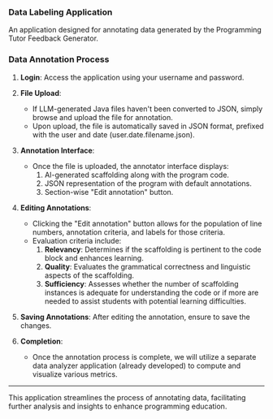 ### Data Labeling Application

An application designed for annotating data generated by the Programming Tutor Feedback Generator.

### Data Annotation Process

1. **Login**: Access the application using your username and password.

2. **File Upload**:
   - If LLM-generated Java files haven't been converted to JSON, simply browse and upload the file for annotation.
   - Upon upload, the file is automatically saved in JSON format, prefixed with the user and date (user.date.filename.json).

3. **Annotation Interface**:
   - Once the file is uploaded, the annotator interface displays:
     1. AI-generated scaffolding along with the program code.
     2. JSON representation of the program with default annotations.
     3. Section-wise "Edit annotation" button.

4. **Editing Annotations**:
   - Clicking the "Edit annotation" button allows for the population of line numbers, annotation criteria, and labels for those criteria.
   - Evaluation criteria include:
     1. **Relevancy**: Determines if the scaffolding is pertinent to the code block and enhances learning.
     2. **Quality**: Evaluates the grammatical correctness and linguistic aspects of the scaffolding.
     3. **Sufficiency**: Assesses whether the number of scaffolding instances is adequate for understanding the code or if more are needed to assist students with potential learning difficulties.

5. **Saving Annotations**: After editing the annotation, ensure to save the changes.

6. **Completion**:
   - Once the annotation process is complete, we will utilize a separate data analyzer application (already developed) to compute and visualize various metrics.

---

This application streamlines the process of annotating data, facilitating further analysis and insights to enhance programming education.

